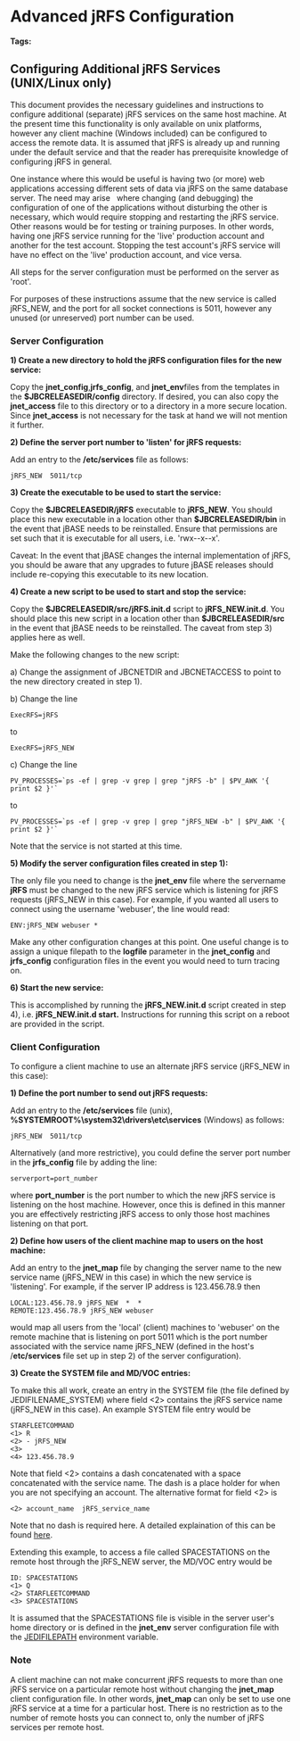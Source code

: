 # Advanced jRFS Configuration

<PageHeader />

**Tags:**
<badge text='linux advanced jrfs config' vertical='middle' />

## Configuring Additional jRFS Services (UNIX/Linux only)

This document provides the necessary guidelines and instructions to configure additional (separate) jRFS services on the same host machine. At the present time this functionality is only available on unix platforms, however any client machine (Windows included) can be configured to access the remote data. It is assumed that jRFS is already up and running under the default service and that the reader has prerequisite knowledge of configuring jRFS in general.

One instance where this would be useful is having two (or more) web applications accessing different sets of data via jRFS on the same database server. The need may arise   where changing (and debugging) the configuration of one of the applications without disturbing the other is necessary, which would require stopping and restarting the jRFS service. Other reasons would be for testing or training purposes. In other words, having one jRFS service running for the 'live' production account and another for the test account. Stopping the test account's jRFS service will have no effect on the 'live' production account, and vice versa.

All steps for the server configuration must be performed on the server as 'root'.

For purposes of these instructions assume that the new service is called jRFS\_NEW, and the port for all socket connections is 5011, however any unused (or unreserved) port number can be used.

### Server Configuration

**1) Create a new directory to hold the jRFS configuration files for the new service:**

Copy the **jnet\_config**,**jrfs\_config**, and **jnet\_env**files from the templates in the **$JBCRELEASEDIR/config** directory. If desired, you can also copy the **jnet\_access** file to this directory or to a directory in a more secure location. Since **jnet\_access** is not necessary for the task at hand we will not mention it further.

**2) Define the server port number to 'listen' for jRFS requests:**

Add an entry to the **/etc/services** file as follows:

```
jRFS_NEW  5011/tcp
```

**3) Create the executable to be used to start the service:**

Copy the **$JBCRELEASEDIR/jRFS** executable to **jRFS\_NEW**. You should place this new executable in a location other than **\$JBCRELEASEDIR/bin** in the event that jBASE needs to be reinstalled. Ensure that permissions are set such that it is executable for all users, i.e. 'rwx--x--x'.

Caveat: In the event that jBASE changes the internal implementation of jRFS, you should be aware that any upgrades to future jBASE releases should include re-copying this executable to its new location.

**4) Create a new script to be used to start and stop the service:**

Copy the **$JBCRELEASEDIR/src/jRFS.init.d** script to **jRFS\_NEW.init.d**. You should place this new script in a location other than **\$JBCRELEASEDIR/src** in the event that jBASE needs to be reinstalled. The caveat from step 3) applies here as well.

Make the following changes to the new script:

a) Change the assignment of JBCNETDIR and JBCNETACCESS to point to the new directory created in step 1).

b) Change the line

```
ExecRFS=jRFS
```

to

```
ExecRFS=jRFS_NEW
```

c) Change the line

```
PV_PROCESSES=`ps -ef | grep -v grep | grep "jRFS -b" | $PV_AWK '{ print $2 }'`
```

to

```
PV_PROCESSES=`ps -ef | grep -v grep | grep "jRFS_NEW -b" | $PV_AWK '{ print $2 }'`
```

Note that the service is not started at this time.

**5) Modify the server configuration files created in step 1):**

The only file you need to change is the **jnet\_env** file where the servername **jRFS** must be changed to the new jRFS service which is listening for jRFS requests (jRFS\_NEW in this case). For example, if you wanted all users to connect using the username 'webuser', the line would read:

```
ENV:jRFS_NEW webuser *
```

Make any other configuration changes at this point. One useful change is to assign a unique filepath to the **logfile** parameter in the **jnet\_config** and **jrfs\_config** configuration files in the event you would need to turn tracing on.

**6) Start the new service:**

This is accomplished by running the **jRFS\_NEW.init.d** script created in step 4), i.e. **jRFS\_NEW.init.d start.** Instructions for running this script on a reboot are provided in the script.

### Client Configuration

To configure a client machine to use an alternate jRFS service (jRFS\_NEW in this case):

**1) Define the port number to send out jRFS requests:**

Add an entry to the **/etc/services** file (unix), **%SYSTEMROOT%\system32\drivers\etc\services** (Windows) as follows:

```
jRFS_NEW  5011/tcp
```

Alternatively (and more restrictive), you could define the server port number in the **jrfs\_config** file by adding the line:

```
serverport=port_number
```

where **port\_number** is the port number to which the new jRFS service is listening on the host machine. However, once this is defined in this manner you are effectively restricting jRFS access to only those host machines listening on that port.

**2) Define how users of the client machine map to users on the host machine:**

Add an entry to the **jnet\_map** file by changing the server name to the new service name (jRFS\_NEW in this case) in which the new service is 'listening'. For example, if the server IP address is 123.456.78.9 then

```
LOCAL:123.456.78.9 jRFS_NEW  *  *
REMOTE:123.456.78.9 jRFS_NEW webuser
```

would map all users from the 'local' (client) machines to 'webuser' on the remote machine that is listening on port 5011 which is the port number associated with the service name jRFS\_NEW (defined in the host's /**etc/services** file set up in step 2) of the server configuration).

**3) Create the SYSTEM file and MD/VOC entries:**

To make this all work, create an entry in the SYSTEM file (the file defined by JEDIFILENAME\_SYSTEM) where field &lt;2&gt; contains the jRFS service name (jRFS\_NEW in this case). An example SYSTEM file entry would be

```
STARFLEETCOMMAND
<1> R
<2> - jRFS_NEW
<3>
<4> 123.456.78.9
```

Note that field &lt;2&gt; contains a dash concatenated with a space concatenated with the service name. The dash is a place holder for when you are not specifying an account. The alternative format for field &lt;2&gt; is

```
<2> account_name  jRFS_service_name
```

Note that no dash is required here. A detailed explaination of this can be found [here](./../../jrfs/remote-file-pointers/README.md).

Extending this example, to access a file called SPACESTATIONS on the remote host through the jRFS\_NEW server, the MD/VOC entry would be

```
ID: SPACESTATIONS
<1> Q
<2> STARFLEETCOMMAND
<3> SPACESTATIONS
```

It is assumed that the SPACESTATIONS file is visible in the server user's home directory or is defined in the **jnet\_env** server configuration file with the [JEDIFILEPATH](./../../environment-variables/jedifilepath/README.md) environment variable.

### Note

A client machine can not make concurrent jRFS requests to more than one jRFS service on a particular remote host without changing the **jnet\_map** client configuration file. In other words, **jnet\_map** can only be set to use one jRFS service at a time for a particular host. There is no restriction as to the number of remote hosts you can connect to, only the number of jRFS services per remote host.

  
<PageFooter />
